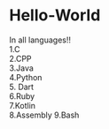 # Hello-World
In all languages!!   
  1.C  
  2.CPP  
  3.Java  
  4.Python  
  5. Dart  
  6.Ruby  
  7.Kotlin  
  8.Assembly
  9.Bash
